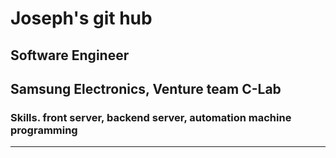 # Joseph's git hub
## Software Engineer
## Samsung Electronics, Venture team C-Lab
### Skills. front server, backend server, automation machine programming
----------
